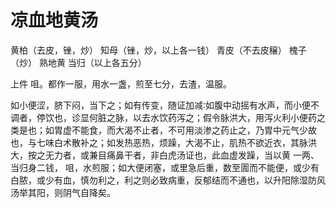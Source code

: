 # 凉血地黄汤



黄柏（去皮，锉，炒） 知母（锉，炒，以上各一钱） 青皮（不去皮穣） 槐子（炒） 熟地黄 当归（以上各五分）

上件 咀。都作一服，用水一盏，煎至七分，去渣，温服。

如小便涩，脐下闷，当下之；如有传变，随证加减∶如腹中动摇有水声，而小便不调者，停饮也，诊显何脏之脉，以去水饮药泻之；假令脉洪大，用泻火利小便药之类是也；如胃虚不能食，而大渴不止者，不可用淡渗之药止之，乃胃中元气少故也，与七味白术散补之；如发热恶热，烦躁，大渴不止，肌热不欲近衣，其脉洪大，按之无力者，或兼目痛鼻干者，非白虎汤证也，此血虚发躁，当以黄 一两、当归身二钱， 咀，水煎服；如大便闭塞，或里急后重，数至圊而不能便，或少有白脓，或少有血，慎勿利之，利之则必致病重，反郁结而不通也，以升阳除湿防风汤举其阳，则阴气自降矣。